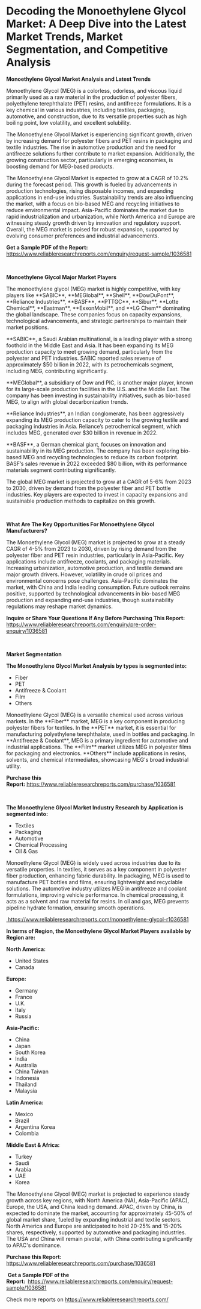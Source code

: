 <p><h1>Decoding the Monoethylene Glycol Market: A Deep Dive into the Latest Market Trends, Market Segmentation, and Competitive Analysis</h1></p><p><strong>Monoethylene Glycol Market Analysis and Latest Trends</strong></p>
<p><p>Monoethylene Glycol (MEG) is a colorless, odorless, and viscous liquid primarily used as a raw material in the production of polyester fibers, polyethylene terephthalate (PET) resins, and antifreeze formulations. It is a key chemical in various industries, including textiles, packaging, automotive, and construction, due to its versatile properties such as high boiling point, low volatility, and excellent solubility.</p><p>The Monoethylene Glycol Market is experiencing significant growth, driven by increasing demand for polyester fibers and PET resins in packaging and textile industries. The rise in automotive production and the need for antifreeze solutions further contribute to market expansion. Additionally, the growing construction sector, particularly in emerging economies, is boosting demand for MEG-based products.</p><p>The Monoethylene Glycol Market is expected to grow at a CAGR of 10.2% during the forecast period. This growth is fueled by advancements in production technologies, rising disposable incomes, and expanding applications in end-use industries. Sustainability trends are also influencing the market, with a focus on bio-based MEG and recycling initiatives to reduce environmental impact. Asia-Pacific dominates the market due to rapid industrialization and urbanization, while North America and Europe are witnessing steady growth driven by innovation and regulatory support. Overall, the MEG market is poised for robust expansion, supported by evolving consumer preferences and industrial advancements.</p></p>
<p><strong>Get a Sample PDF of the Report:&nbsp;</strong> <a href="https://www.reliableresearchreports.com/enquiry/request-sample/1036581?utm_campaign=2271&utm_medium=2&utm_source=Github&utm_content=ia&utm_term=25012025&utm_id=monoethylene-glycol">https://www.reliableresearchreports.com/enquiry/request-sample/1036581</a></p>
<p>&nbsp;</p>
<p><strong>Monoethylene Glycol Major Market Players</strong></p>
<p><p>The monoethylene glycol (MEG) market is highly competitive, with key players like **SABIC**, **MEGlobal**, **Shell**, **DowDuPont**, **Reliance Industries**, **BASF**, **PTTGC**, **Sibur**, **Lotte Chemical**, **Eastman**, **ExxonMobil**, and **LG Chem** dominating the global landscape. These companies focus on capacity expansions, technological advancements, and strategic partnerships to maintain their market positions.</p><p>**SABIC**, a Saudi Arabian multinational, is a leading player with a strong foothold in the Middle East and Asia. It has been expanding its MEG production capacity to meet growing demand, particularly from the polyester and PET industries. SABIC reported sales revenue of approximately $50 billion in 2022, with its petrochemicals segment, including MEG, contributing significantly.</p><p>**MEGlobal**, a subsidiary of Dow and PIC, is another major player, known for its large-scale production facilities in the U.S. and the Middle East. The company has been investing in sustainability initiatives, such as bio-based MEG, to align with global decarbonization trends.</p><p>**Reliance Industries**, an Indian conglomerate, has been aggressively expanding its MEG production capacity to cater to the growing textile and packaging industries in Asia. Reliance’s petrochemical segment, which includes MEG, generated over $30 billion in revenue in 2022.</p><p>**BASF**, a German chemical giant, focuses on innovation and sustainability in its MEG production. The company has been exploring bio-based MEG and recycling technologies to reduce its carbon footprint. BASF’s sales revenue in 2022 exceeded $80 billion, with its performance materials segment contributing significantly.</p><p>The global MEG market is projected to grow at a CAGR of 5-6% from 2023 to 2030, driven by demand from the polyester fiber and PET bottle industries. Key players are expected to invest in capacity expansions and sustainable production methods to capitalize on this growth.</p></p>
<p>&nbsp;</p>
<p><strong>What Are The Key Opportunities For Monoethylene Glycol Manufacturers?</strong></p>
<p><p>The Monoethylene Glycol (MEG) market is projected to grow at a steady CAGR of 4-5% from 2023 to 2030, driven by rising demand from the polyester fiber and PET resin industries, particularly in Asia-Pacific. Key applications include antifreeze, coolants, and packaging materials. Increasing urbanization, automotive production, and textile demand are major growth drivers. However, volatility in crude oil prices and environmental concerns pose challenges. Asia-Pacific dominates the market, with China and India leading consumption. Future outlook remains positive, supported by technological advancements in bio-based MEG production and expanding end-use industries, though sustainability regulations may reshape market dynamics.</p></p>
<p><strong>Inquire or Share Your Questions If Any Before Purchasing This Report:</strong> <a href="https://www.reliableresearchreports.com/enquiry/pre-order-enquiry/1036581?utm_campaign=2271&utm_medium=2&utm_source=Github&utm_content=ia&utm_term=25012025&utm_id=monoethylene-glycol">https://www.reliableresearchreports.com/enquiry/pre-order-enquiry/1036581</a></p>
<p>&nbsp;</p>
<p><strong>Market Segmentation</strong></p>
<p><strong>The Monoethylene Glycol Market Analysis by types is segmented into:</strong></p>
<p><ul><li>Fiber</li><li>PET</li><li>Antifreeze & Coolant</li><li>Film</li><li>Others</li></ul></p>
<p><p>Monoethylene Glycol (MEG) is a versatile chemical used across various markets. In the **Fiber** market, MEG is a key component in producing polyester fibers for textiles. In the **PET** market, it is essential for manufacturing polyethylene terephthalate, used in bottles and packaging. In **Antifreeze & Coolant**, MEG is a primary ingredient for automotive and industrial applications. The **Film** market utilizes MEG in polyester films for packaging and electronics. **Others** include applications in resins, solvents, and chemical intermediates, showcasing MEG's broad industrial utility.</p></p>
<p><strong>Purchase this Report:&nbsp;</strong><a href="https://www.reliableresearchreports.com/purchase/1036581?utm_campaign=2271&utm_medium=2&utm_source=Github&utm_content=ia&utm_term=25012025&utm_id=monoethylene-glycol">https://www.reliableresearchreports.com/purchase/1036581</a></p>
<p>&nbsp;</p>
<p><strong>The Monoethylene Glycol Market Industry Research by Application is segmented into:</strong></p>
<p><ul><li>Textiles</li><li>Packaging</li><li>Automotive</li><li>Chemical Processing</li><li>Oil & Gas</li></ul></p>
<p><p>Monoethylene Glycol (MEG) is widely used across industries due to its versatile properties. In textiles, it serves as a key component in polyester fiber production, enhancing fabric durability. In packaging, MEG is used to manufacture PET bottles and films, ensuring lightweight and recyclable solutions. The automotive industry utilizes MEG in antifreeze and coolant formulations, improving vehicle performance. In chemical processing, it acts as a solvent and raw material for resins. In oil and gas, MEG prevents pipeline hydrate formation, ensuring smooth operations.</p></p>
<p><a href="https://www.reliableresearchreports.com/monoethylene-glycol-r1036581?utm_campaign=2271&utm_medium=2&utm_source=Github&utm_content=ia&utm_term=25012025&utm_id=monoethylene-glycol">&nbsp;https://www.reliableresearchreports.com/monoethylene-glycol-r1036581</a></p>
<p><strong>In terms of Region, the Monoethylene Glycol Market Players available by Region are:</strong></p>
<p>
    <p> <strong> North America: </strong>
        <ul>
            <li>United States</li>
            <li>Canada</li>
        </ul>
        </p> 
    <p> <strong> Europe: </strong>
        <ul>
            <li>Germany</li>
            <li>France</li>
            <li>U.K.</li>
            <li>Italy</li>
            <li>Russia</li>
        </ul>
        </p> 
    <p> <strong> Asia-Pacific: </strong>
        <ul>
            <li>China</li>
            <li>Japan</li>
            <li>South Korea</li>
            <li>India</li>
            <li>Australia</li>
            <li>China Taiwan</li>
            <li>Indonesia</li>
            <li>Thailand</li>
            <li>Malaysia</li>
        </ul>
        </p> 
    <p> <strong> Latin America: </strong>
        <ul>
            <li>Mexico</li>
            <li>Brazil</li>
            <li>Argentina Korea</li>
            <li>Colombia</li>
        </ul>
        </p> 
    <p> <strong> Middle East & Africa: </strong>
        <ul>
            <li>Turkey</li>
            <li>Saudi</li>
            <li>Arabia</li>
            <li>UAE</li>
            <li>Korea</li>
        </ul>
    </p>
    </p>
<p><p>The Monoethylene Glycol (MEG) market is projected to experience steady growth across key regions, with North America (NA), Asia-Pacific (APAC), Europe, the USA, and China leading demand. APAC, driven by China, is expected to dominate the market, accounting for approximately 45-50% of global market share, fueled by expanding industrial and textile sectors. North America and Europe are anticipated to hold 20-25% and 15-20% shares, respectively, supported by automotive and packaging industries. The USA and China will remain pivotal, with China contributing significantly to APAC's dominance.</p></p>
<p><strong>Purchase this Report: </strong><a href="https://www.reliableresearchreports.com/purchase/1036581?utm_campaign=2271&utm_medium=2&utm_source=Github&utm_content=ia&utm_term=25012025&utm_id=monoethylene-glycol">https://www.reliableresearchreports.com/purchase/1036581</a></p>
<p>&nbsp;<strong>Get a Sample PDF of the Report:&nbsp;&nbsp;</strong><a href="https://www.reliableresearchreports.com/enquiry/request-sample/1036581?utm_campaign=2271&utm_medium=2&utm_source=Github&utm_content=ia&utm_term=25012025&utm_id=monoethylene-glycol">https://www.reliableresearchreports.com/enquiry/request-sample/1036581</a></p>
<p><strong></strong></p>
<p>Check more reports on <a href="https://www.reliableresearchreports.com/?utm_campaign=2271&utm_medium=2&utm_source=Github&utm_content=ia&utm_term=25012025&utm_id=monoethylene-glycol">https://www.reliableresearchreports.com/</a></p>